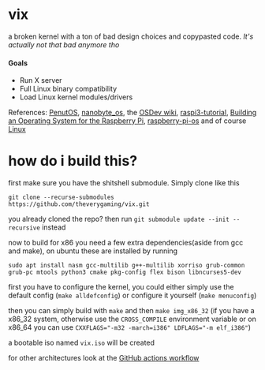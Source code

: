 # vix
a broken kernel with a ton of bad design choices and copypasted code. _It's actually not that bad anymore tho_

#### Goals
- Run X server
- Full Linux binary compatibility
- Load Linux kernel modules/drivers

References: [PenutOS](https://github.com/AlexandreRouma/PenutOS/), [nanobyte_os](https://github.com/chibicitiberiu/nanobyte_os), the [OSDev wiki](https://wiki.osdev.org), [raspi3-tutorial](https://github.com/bztsrc/raspi3-tutorial), [Building an Operating System for the Raspberry Pi](https://jsandler18.github.io/), [raspberry-pi-os](https://s-matyukevich.github.io/raspberry-pi-os/) and of course [Linux](https://github.com/torvalds/linux)
# how do i build this?

first make sure you have the shitshell submodule. Simply clone like this
```
git clone --recurse-submodules https://github.com/theverygaming/vix.git
```

you already cloned the repo? then run ``git submodule update --init --recursive`` instead

now to build for x86 you need a few extra dependencies(aside from gcc and make), on ubuntu these are installed by running
```
sudo apt install nasm gcc-multilib g++-multilib xorriso grub-common grub-pc mtools python3 cmake pkg-config flex bison libncurses5-dev
```

first you have to configure the kernel, you could either simply use the default config (``make alldefconfig``) or configure it yourself (``make menuconfig``)

then you can simply build with ``make`` and then ``make img_x86_32`` (if you have a x86_32 system, otherwise use the ``CROSS_COMPILE`` environment variable or on x86_64 you can use ``CXXFLAGS="-m32 -march=i386" LDFLAGS="-m elf_i386"``)

a bootable iso named ``vix.iso`` will be created

for other architectures look at the [GitHub actions workflow](.github/workflows/workflow.yml)
